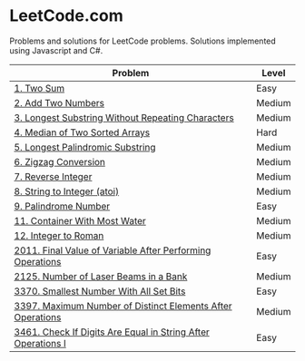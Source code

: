 # LeetCode.com

Problems and solutions for LeetCode problems. Solutions implemented using Javascript and C#.

| Problem | Level | 
| -------- | -------- |
| [1. Two Sum](1/index) | Easy |
| [2. Add Two Numbers](2/index) | Medium |
| [3. Longest Substring Without Repeating Characters](3/index) | Medium |
| [4. Median of Two Sorted Arrays](4/index) | Hard |
| [5. Longest Palindromic Substring](5/index) | Medium |
| [6. Zigzag Conversion](6/index) | Medium |
| [7. Reverse Integer](7/index) | Medium |
| [8. String to Integer (atoi)](8/index) | Medium |
| [9. Palindrome Number](9/index) | Easy |
| [11. Container With Most Water](11/index) | Medium |
| [12. Integer to Roman](12/index) | Medium |
| [2011. Final Value of Variable After Performing Operations](2011/index) | Easy |
| [2125. Number of Laser Beams in a Bank](2125/index) | Medium |
| [3370. Smallest Number With All Set Bits](3370/index) | Easy |
| [3397. Maximum Number of Distinct Elements After Operations](3397/index) | Medium |
| [3461. Check If Digits Are Equal in String After Operations I](3461/index) | Easy |